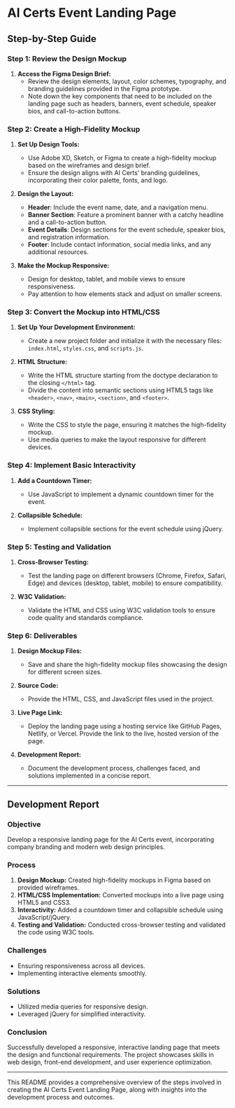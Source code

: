 # AI Certs Event Landing Page

## Step-by-Step Guide

### Step 1: Review the Design Mockup

1. **Access the Figma Design Brief:**
   - Review the design elements, layout, color schemes, typography, and branding guidelines provided in the Figma prototype.
   - Note down the key components that need to be included on the landing page such as headers, banners, event schedule, speaker bios, and call-to-action buttons.

### Step 2: Create a High-Fidelity Mockup

1. **Set Up Design Tools:**
   - Use Adobe XD, Sketch, or Figma to create a high-fidelity mockup based on the wireframes and design brief.
   - Ensure the design aligns with AI Certs' branding guidelines, incorporating their color palette, fonts, and logo.

2. **Design the Layout:**
   - **Header**: Include the event name, date, and a navigation menu.
   - **Banner Section**: Feature a prominent banner with a catchy headline and a call-to-action button.
   - **Event Details**: Design sections for the event schedule, speaker bios, and registration information.
   - **Footer**: Include contact information, social media links, and any additional resources.

3. **Make the Mockup Responsive:**
   - Design for desktop, tablet, and mobile views to ensure responsiveness.
   - Pay attention to how elements stack and adjust on smaller screens.

### Step 3: Convert the Mockup into HTML/CSS

1. **Set Up Your Development Environment:**
   - Create a new project folder and initialize it with the necessary files: `index.html`, `styles.css`, and `scripts.js`.

2. **HTML Structure:**
   - Write the HTML structure starting from the doctype declaration to the closing `</html>` tag.
   - Divide the content into semantic sections using HTML5 tags like `<header>`, `<nav>`, `<main>`, `<section>`, and `<footer>`.

3. **CSS Styling:**
   - Write the CSS to style the page, ensuring it matches the high-fidelity mockup.
   - Use media queries to make the layout responsive for different devices.

### Step 4: Implement Basic Interactivity

1. **Add a Countdown Timer:**
   - Use JavaScript to implement a dynamic countdown timer for the event.

2. **Collapsible Schedule:**
   - Implement collapsible sections for the event schedule using jQuery.

### Step 5: Testing and Validation

1. **Cross-Browser Testing:**
   - Test the landing page on different browsers (Chrome, Firefox, Safari, Edge) and devices (desktop, tablet, mobile) to ensure compatibility.

2. **W3C Validation:**
   - Validate the HTML and CSS using W3C validation tools to ensure code quality and standards compliance.

### Step 6: Deliverables

1. **Design Mockup Files:**
   - Save and share the high-fidelity mockup files showcasing the design for different screen sizes.

2. **Source Code:**
   - Provide the HTML, CSS, and JavaScript files used in the project.

3. **Live Page Link:**
   - Deploy the landing page using a hosting service like GitHub Pages, Netlify, or Vercel. Provide the link to the live, hosted version of the page.

4. **Development Report:**
   - Document the development process, challenges faced, and solutions implemented in a concise report.

---

## Development Report

### Objective
Develop a responsive landing page for the AI Certs event, incorporating company branding and modern web design principles.

### Process
1. **Design Mockup:** Created high-fidelity mockups in Figma based on provided wireframes.
2. **HTML/CSS Implementation:** Converted mockups into a live page using HTML5 and CSS3.
3. **Interactivity:** Added a countdown timer and collapsible schedule using JavaScript/jQuery.
4. **Testing and Validation:** Conducted cross-browser testing and validated the code using W3C tools.

### Challenges
- Ensuring responsiveness across all devices.
- Implementing interactive elements smoothly.

### Solutions
- Utilized media queries for responsive design.
- Leveraged jQuery for simplified interactivity.

### Conclusion
Successfully developed a responsive, interactive landing page that meets the design and functional requirements. The project showcases skills in web design, front-end development, and user experience optimization.

---

This README provides a comprehensive overview of the steps involved in creating the AI Certs Event Landing Page, along with insights into the development process and outcomes.
